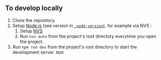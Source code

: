 ## To develop locally

1. Clone the repository.
2. Setup [Node.js](https://nodejs.org/) (see version in [`.node-version`](/.node-version)), for example via NVS :
   1. Setup [NVS](https://github.com/jasongin/nvs).
   2. Run `nvs auto` from the project's root directory everytime you open the project.
3. Run `npm run dev` from the project's root directory to start the development server.
test
